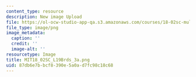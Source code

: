 ```yaml
---
content_type: resource
description: New image Upload
file: https://ol-ocw-studio-app-qa.s3.amazonaws.com/courses/18-02sc-multivariable-calculus-fall-2010/87db6e7bbcf8390e5a0ad7fc98c18c68_MIT18_02SC_L19Brds_3a.png
file_type: image/png
image_metadata:
  caption: ''
  credit: ''
  image-alt: ''
resourcetype: Image
title: MIT18_02SC_L19Brds_3a.png
uid: 87db6e7b-bcf8-390e-5a0a-d7fc98c18c68
---
```

